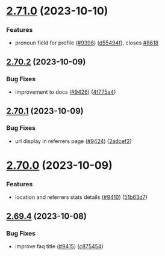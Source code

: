 # [2.71.0](https://github.com/EddieHubCommunity/BioDrop/compare/v2.70.2...v2.71.0) (2023-10-10)


### Features

* pronoun field for profile ([#9396](https://github.com/EddieHubCommunity/BioDrop/issues/9396)) ([d55494f](https://github.com/EddieHubCommunity/BioDrop/commit/d55494f7be754e1ae3fbd03726e32085aa6dc450)), closes [#8618](https://github.com/EddieHubCommunity/BioDrop/issues/8618)



## [2.70.2](https://github.com/EddieHubCommunity/BioDrop/compare/v2.70.1...v2.70.2) (2023-10-09)


### Bug Fixes

* improvement to docs ([#9426](https://github.com/EddieHubCommunity/BioDrop/issues/9426)) ([4f775a4](https://github.com/EddieHubCommunity/BioDrop/commit/4f775a4bb2adf68a2a97c50a07ad06dd0c20cc02))



## [2.70.1](https://github.com/EddieHubCommunity/BioDrop/compare/v2.70.0...v2.70.1) (2023-10-09)


### Bug Fixes

* url display in referrers page ([#9424](https://github.com/EddieHubCommunity/BioDrop/issues/9424)) ([2adcef2](https://github.com/EddieHubCommunity/BioDrop/commit/2adcef2b99dac9fd082c95e70cd547bf8a4781f7))



# [2.70.0](https://github.com/EddieHubCommunity/BioDrop/compare/v2.69.4...v2.70.0) (2023-10-09)


### Features

* location and referrers stats details ([#9410](https://github.com/EddieHubCommunity/BioDrop/issues/9410)) ([51b63d7](https://github.com/EddieHubCommunity/BioDrop/commit/51b63d7c3140257fda6f90664088bf4b17354cad))



## [2.69.4](https://github.com/EddieHubCommunity/BioDrop/compare/v2.69.3...v2.69.4) (2023-10-08)


### Bug Fixes

* improve faq title ([#9415](https://github.com/EddieHubCommunity/BioDrop/issues/9415)) ([c875454](https://github.com/EddieHubCommunity/BioDrop/commit/c87545479cf7e593647b534ca44fd04c1f6f6e0a))




